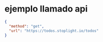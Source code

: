 # ejemplo llamado api

```json http
{
  "method": "get",
  "url": "https://todos.stoplight.io/todos"
}
```